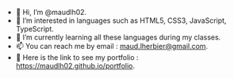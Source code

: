 - 👋 Hi, I’m @maudlh02.
- 👀 I’m interested in languages such as HTML5, CSS3, JavaScript, TypeScript.
- 🌱 I’m currently learning all these languages during my classes.
- 📫 You can reach me by email : maud.lherbier@gmail.com.
-  📎 Here is the link to see my portfolio : https://maudlh02.github.io/portfolio.

<!---
maudlh02/maudlh02 is a ✨ special ✨ repository because its `README.md` (this file) appears on your GitHub profile.
You can click the Preview link to take a look at your changes.
--->
